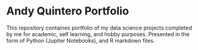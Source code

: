 # Andy Quintero Portfolio

This repository containes portfolio of my data science projects completed by me for academic, self learning, and hobby purposes. Presented in the form of Python (Jupiter Notebooks), and R markdown files.
